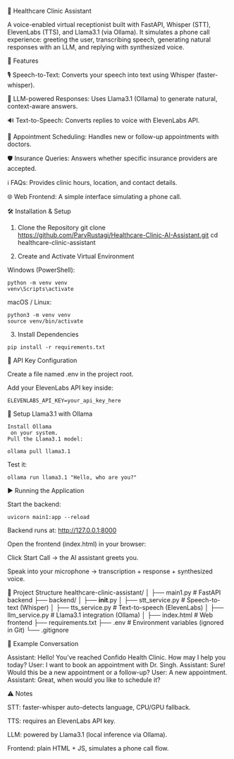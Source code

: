 🏥 Healthcare Clinic Assistant

A voice-enabled virtual receptionist built with FastAPI, Whisper (STT), ElevenLabs (TTS), and Llama3.1 (via Ollama).
It simulates a phone call experience: greeting the user, transcribing speech, generating natural responses with an LLM, and replying with synthesized voice.

🚀 Features

🎙️ Speech-to-Text: Converts your speech into text using Whisper (faster-whisper).

🧠 LLM-powered Responses: Uses Llama3.1 (Ollama) to generate natural, context-aware answers.

🔊 Text-to-Speech: Converts replies to voice with ElevenLabs API.

📅 Appointment Scheduling: Handles new or follow-up appointments with doctors.

🛡️ Insurance Queries: Answers whether specific insurance providers are accepted.

ℹ️ FAQs: Provides clinic hours, location, and contact details.

🌐 Web Frontend: A simple interface simulating a phone call.

🛠 Installation & Setup
1. Clone the Repository
git clone https://github.com/ParvRustagi/Healthcare-Clinic-AI-Assistant.git
cd healthcare-clinic-assistant

2. Create and Activate Virtual Environment

Windows (PowerShell):
```
python -m venv venv
venv\Scripts\activate
```

macOS / Linux:
```
python3 -m venv venv
source venv/bin/activate
```
3. Install Dependencies
```
pip install -r requirements.txt
```

🔑 API Key Configuration

Create a file named .env in the project root.

Add your ElevenLabs API key inside:
```
ELEVENLABS_API_KEY=your_api_key_here
```

🦙 Setup Llama3.1 with Ollama
```
Install Ollama
 on your system.
Pull the Llama3.1 model:

ollama pull llama3.1
```

Test it:
```
ollama run llama3.1 "Hello, who are you?"
```
▶️ Running the Application

Start the backend:
```
uvicorn main1:app --reload
```

Backend runs at: http://127.0.0.1:8000

Open the frontend (index.html) in your browser:

Click Start Call → the AI assistant greets you.

Speak into your microphone → transcription + response + synthesized voice.

📂 Project Structure
healthcare-clinic-assistant/
│
├── main1.py                # FastAPI backend
├── backend/
│   ├── __init__.py
│   ├── stt_service.py      # Speech-to-text (Whisper)
│   ├── tts_service.py      # Text-to-speech (ElevenLabs)
│   ├── llm_service.py      # Llama3.1 integration (Ollama)
│
├── index.html              # Web frontend
├── requirements.txt
├── .env                    # Environment variables (ignored in Git)
└── .gitignore

📝 Example Conversation

Assistant: Hello! You’ve reached Confido Health Clinic. How may I help you today?
User: I want to book an appointment with Dr. Singh.
Assistant: Sure! Would this be a new appointment or a follow-up?
User: A new appointment.
Assistant: Great, when would you like to schedule it?

⚠️ Notes

STT: faster-whisper auto-detects language, CPU/GPU fallback.

TTS: requires an ElevenLabs API key.

LLM: powered by Llama3.1 (local inference via Ollama).

Frontend: plain HTML + JS, simulates a phone call flow.
